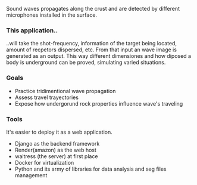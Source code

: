Sound waves propagates along the crust and are detected by different microphones installed in the surface.

### This application..
..will take the shot-frequency, information of the target being located, amount of recpetors dispersed, etc.
From that input an wave image is generated as an output. This way different dimensiones and how diposed a body is underground can be proved, simulating varied situations. 

### Goals

* Practice tridimentional wave propagation
* Assess travel trayectories
* Expose how undergorund rock properties influence wave's traveling

### Tools
It's easier to deploy it as a web application.

* Django as the backend framework
* Render(amazon) as the web host
* waitress (the server) at first place
* Docker for virtualization
* Python and its army of libraries for data analysis and seg files management
